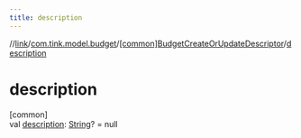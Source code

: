 ```yaml
---
title: description
---
```

//[link](../../../index.html)/[com.tink.model.budget](../index.html)/[[common]BudgetCreateOrUpdateDescriptor](index.html)/[description](description.html)



# description



[common]\
val [description](description.html): [String](https://kotlinlang.org/api/latest/jvm/stdlib/kotlin/-string/index.html)? = null




